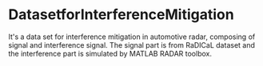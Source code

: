 # DatasetforInterferenceMitigation

It's a data set for interference mitigation in automotive radar, composing of signal and interference signal. The signal part is from RaDICaL dataset and the interference part is simulated by MATLAB RADAR toolbox.
